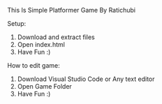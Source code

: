 This Is Simple Platformer Game By Ratichubi


Setup:
1) Download and extract files
2) Open index.html
3) Have Fun :)


How to edit game:
1) Download Visual Studio Code or Any text editor
2) Open Game Folder
3) Have Fun :)
